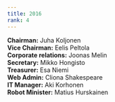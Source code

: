 ```yaml
---
title: 2016
rank: 4
---
```


**Chairman:** Juha Koljonen<br>
**Vice Chairman:** Eelis Peltola<br>
**Corporate relations:** Joonas Melin<br>
**Secretary:** Mikko Hongisto<br>
**Treasurer:** Esa Niemi<br>
**Web Admin:** Cliona Shakespeare<br>
**IT Manager:** Aki Korhonen<br>
**Robot Minister:** Matius Hurskainen